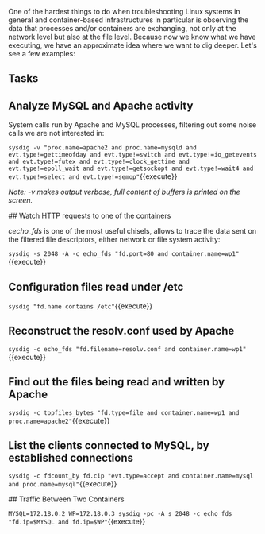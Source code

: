 One of the hardest things to do when troubleshooting Linux systems in general and container-based infrastructures in particular is observing the data that processes and/or containers are exchanging, not only at the network level but also at the file level. Because now we know what we have executing, we have an approximate idea where we want to dig deeper. Let's see a few examples:

## Tasks

## Analyze MySQL and Apache activity

System calls run by Apache and MySQL processes, filtering out some noise calls we are not interested in:

`sysdig -v "proc.name=apache2 and proc.name=mysqld and evt.type!=gettimeofday and evt.type!=switch and evt.type!=io_getevents and evt.type!=futex and evt.type!=clock_gettime and evt.type!=epoll_wait and evt.type!=getsockopt and evt.type!=wait4 and evt.type!=select and evt.type!=semop"`{{execute}}

_Note: -v makes output verbose, full content of buffers is printed on the screen._

## Watch HTTP requests to one of the containers

_cecho_fds_ is one of the most useful chisels, allows to trace the data sent on the filtered file descriptors, either network or file system activity:

`sysdig -s 2048 -A -c echo_fds "fd.port=80 and container.name=wp1"`{{execute}}

## Configuration files read under /etc

`sysdig "fd.name contains /etc"`{{execute}}

## Reconstruct the resolv.conf used by Apache

`sysdig -c echo_fds "fd.filename=resolv.conf and container.name=wp1"`{{execute}}

## Find out the files being read and written by Apache

`sysdig -c topfiles_bytes "fd.type=file and container.name=wp1 and proc.name=apache2"`{{execute}}

## List the clients connected to MySQL, by established connections

`sysdig -c fdcount_by fd.cip "evt.type=accept and container.name=mysql and proc.name=mysql"`{{execute}}

## Traffic Between Two Containers

`MYSQL=172.18.0.2 WP=172.18.0.3
sysdig -pc -A s 2048 -c echo_fds "fd.ip=$MYSQL and fd.ip=$WP"`{{execute}}
